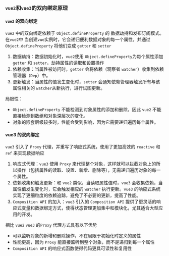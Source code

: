 ### `vue2`和`vue3`的双向绑定原理

#### `vue2` 的双向绑定

`vue2` 中的双向绑定依赖于 `Object.defineProperty` 的 数据劫持和发布订阅模式。在`vue2`中 当创建`vue`实例时，它会递归便利数据对象的每一个属性，并通过 `Object.defineProperty` 将他们变成 `getter` 和 `setter`

1. 数据劫持：数据初始化时，`vue2`使用 `Object.defineProperty`为每个属性添加 `getter` 和 `setter`，劫持属性的读取和设置操作
2. 依赖收集：当属性被访问时，`getter` 会将依赖（观察者 `watcher`）收集到依赖管理器（`Dep`）中。
3. 更新触发：当属性的值发生变化时，`setter` 会通知依赖管理器触发所有与该属性相关的 `watcher`从新执行，进行试图更新。

局限性：

- `Object.defineProperty` 不能检测到对象属性的添加和删除，因此 `vue2` 不能直接检测到数组和对象深层次的变化。
- 对象的嵌套层级较多时，性能会受到影响，因为它需要递归遍历每个属性。



#### vue3 的双向绑定

`vue3` 引入了 `Proxy` 代理，并重写了响应式系统，使用了更加高效的 `reactive` 和 `ref` 来实现数据响应

1. 响应式代理：`vue3` 使用 `Proxy` 来代理整个对象，这样就可以拦截对象上的所以操作（包括属性的读取、设置、新增、删除等），无需递归遍历对象的每一个属性。
2. 依赖收集和触发更新：和 `vue2` 类似，当读取属性值时，`vue3` 会收集依赖，当属性值发生变化时，它会触发相应的 `watcher` 执行更新。`vue3` 的响应式系统实现了更细粒度的依赖追踪，避免了不必要的更新，提高了性能。
3. `Composition API` 的加入：`vue3` 引入的 `Composition API` 提供了更灵活的响应式变量和数据绑定方式，使得状态管理更加集中和模块化，尤其适合大型应用的开发。





相比 `vue2` `vue3` 的`Proxy` 代理方式具有以下优势

- 可以监听对象的新增和删除操作，不在局限于初始化时定义的属性
- 性能更高，因为 `Proxy` 能直接监听到整个对象，而不是递归到每一个属性
- `Composition API` 的响应式函数使得代码更具可读性和复用性